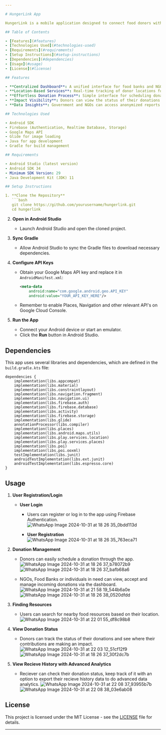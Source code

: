 ```yaml
---

# HungerLink App

HungerLink is a mobile application designed to connect food donors with food banks, community kitchens, and NGOs. It aims to reduce food waste and improve food security by facilitating donations and providing a platform for users to find available food resources nearby.

## Table of Contents

- [Features](#features)
- [Technologies Used](#technologies-used)
- [Requirements](#requirements)
- [Setup Instructions](#setup-instructions)
- [Dependencies](#dependencies)
- [Usage](#usage)
- [License](#license)

## Features

- **Centralized Dashboard**: A unified interface for food banks and NGOs to track and accept donations.
- **Location-Based Services**: Real-time tracking of donor locations for optimized pick-up and resource allocation.
- **Effortless Donation Process**: Simple interface for scheduling donations, ensuring trust through verified NGO partnerships.
- **Impact Visibility**: Donors can view the status of their donations and locations served.
- **Data Insights**: Government and NGOs can access anonymized reports on food donation metrics.

## Technologies Used

- Android SDK
- Firebase (Authentication, Realtime Database, Storage)
- Google Maps API
- Glide for image loading
- Java for app development
- Gradle for build management

## Requirements

- Android Studio (latest version)
- Android SDK 34
- Minimum SDK Version: 29
- Java Development Kit (JDK) 11

## Setup Instructions

1. **Clone the Repository**
   ```bash
   git clone https://github.com/yourusername/hungerlink.git
   cd hungerlink
   ```

2. **Open in Android Studio**
   - Launch Android Studio and open the cloned project.

3. **Sync Gradle**
   - Allow Android Studio to sync the Gradle files to download necessary dependencies.

4. **Configure API Keys**
   - Obtain your Google Maps API key and replace it in `AndroidManifest.xml`:
     ```xml
     <meta-data
         android:name="com.google.android.geo.API_KEY"
         android:value="YOUR_API_KEY_HERE"/>
     ```
    - Remember to enable Places, Navigation and other relevant API's on Google Cloud Console.

5. **Run the App**
   - Connect your Android device or start an emulator.
   - Click the **Run** button in Android Studio.

## Dependencies

This app uses several libraries and dependencies, which are defined in the `build.gradle.kts` file:

```
dependencies {
    implementation(libs.appcompat)
    implementation(libs.material)
    implementation(libs.constraintlayout)
    implementation(libs.navigation.fragment)
    implementation(libs.navigation.ui)
    implementation(libs.firebase.auth)
    implementation(libs.firebase.database)
    implementation(libs.activity)
    implementation(libs.firebase.storage)
    implementation(libs.glide)
    annotationProcessor(libs.compiler)
    implementation(libs.places)
    implementation(libs.android.maps.utils)
    implementation(libs.play.services.location)
    implementation(libs.play.services.places)
    implementation(libs.poi)
    implementation(libs.poi.ooxml)
    testImplementation(libs.junit)
    androidTestImplementation(libs.ext.junit)
    androidTestImplementation(libs.espresso.core)
}
```

## Usage

1. **User Registration/Login**
      - **User Login**
         - Users can register or log in to the app using Firebase Authentication.
           ![WhatsApp Image 2024-10-31 at 18 26 35_0bdd113d](https://github.com/user-attachments/assets/cd13b45d-e401-4bac-a237-e94d0e1fe7d7)
        
         - **User Registration**
           ![WhatsApp Image 2024-10-31 at 18 26 35_763eca71](https://github.com/user-attachments/assets/24a65b72-8155-4bfd-84f6-a38ce8bd2aed)



3. **Donation Management**
   - Donors can easily schedule a donation through the app.
     ![WhatsApp Image 2024-10-31 at 18 26 37_b78072b9](https://github.com/user-attachments/assets/a85857ef-7e14-4bb6-bccf-8ddd4dedbff5)
     ![WhatsApp Image 2024-10-31 at 18 26 37_bafb68a6](https://github.com/user-attachments/assets/b8968bce-c6dc-43b0-82f3-4ddd47892016)

   - NGOs, Food Banks or individuals in need can view, accept and manage incoming donations via the dashboard.
     ![WhatsApp Image 2024-10-31 at 21 58 19_544b6a0e](https://github.com/user-attachments/assets/ccd8dfcb-ebb8-4e55-87da-72cc8b666403)
     ![WhatsApp Image 2024-10-31 at 18 26 38_0520dfdd](https://github.com/user-attachments/assets/868e7925-9fa4-4d84-862c-462b966d9847)

     

4. **Finding Resources**
   - Users can search for nearby food resources based on their location.
     ![WhatsApp Image 2024-10-31 at 22 01 55_df8c98b8](https://github.com/user-attachments/assets/4e9e39b4-76ef-4b37-8aec-7ee5d7a75619)


5. **View Donation Status**
   - Donors can track the status of their donations and see where their contributions are making an impact.
     ![WhatsApp Image 2024-10-31 at 22 03 12_51cf12f9](https://github.com/user-attachments/assets/56f1194d-0c41-4974-9566-0ecf163af1b9)
     ![WhatsApp Image 2024-10-31 at 18 26 37_30f2dc7b](https://github.com/user-attachments/assets/1b1d249e-eade-491c-bf51-a2057b9d277c)

6. **View Recieve History with Advanced Analytics**
   - Reciever can check their donation status, keep track of it with an option to export their recieve history data to do advanced data analytics.
     ![WhatsApp Image 2024-10-31 at 22 08 37_93955b7b](https://github.com/user-attachments/assets/71440cc8-a3e1-4f94-a32b-d8b99ddc3f60)
     ![WhatsApp Image 2024-10-31 at 22 08 38_03e6ab08](https://github.com/user-attachments/assets/ab65912b-c35c-49dc-ba83-8b203431cf1c)


     

## License

This project is licensed under the MIT License - see the [LICENSE](LICENSE) file for details.

---
```

